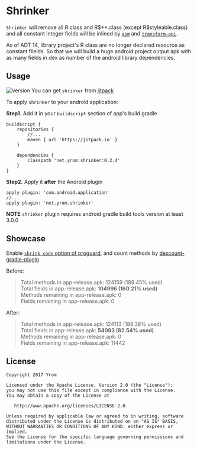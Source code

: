 # Shrinker

`Shrinker` will remove all R.class and R\$\*\*.class (except R\$styleable.class) and all constant integer fields will be inlined by [`asm`](http://asm.ow2.org/) and [`transform-api`](http://tools.android.com/tech-docs/new-build-system/transform-api). 

As of ADT 14, library project's R class are no longer declared resource as constant filelds. So that we will build a huge android project output apk with as many fields in dex as number of the android library dependencies.

## Usage 

![version](https://jitpack.io/v/net.yrom/shrinker.svg?style=flat-square) You can get `shrinker` from [jitpack](https://jitpack.io)

To apply `shrinker` to your android application:

**Step1.** Add it in your `buildscript` section of app's build.gradle
```
buildscript {
    repositories {
        //...
        maven { url 'https://jitpack.io' }
    }

    dependencies {
        classpath 'net.yrom:shrinker:0.2.4'
    }
}
```

**Step2.** Apply it **after** the Android plugin
```
apply plugin: 'com.android.application'
//...
apply plugin: 'net.yrom.shrinker'
```

**NOTE** `shrinker` plugin requires android gradle build tools version at least 3.0.0

## Showcase
Enable [`shrink code` option of proguard](https://developer.android.com/studio/build/shrink-code.html), and count methods by [dexcount-gradle-plugin](https://github.com/KeepSafe/dexcount-gradle-plugin)

Before:

> Total methods in app-release.apk: 124159 (189.45% used)  
> Total fields in app-release.apk:  **104996 (160.21% used)**  
> Methods remaining in app-release.apk: 0  
> Fields remaining in app-release.apk:  0

After:

> Total methods in app-release.apk: 124113 (189.38% used)  
> Total fields in app-release.apk:  **54093 (82.54% used)**  
> Methods remaining in app-release.apk: 0  
> Fields remaining in app-release.apk:  11442


## License
```
Copyright 2017 Yrom

Licensed under the Apache License, Version 2.0 (the "License");
you may not use this file except in compliance with the License.
You may obtain a copy of the License at

   http://www.apache.org/licenses/LICENSE-2.0

Unless required by applicable law or agreed to in writing, software
distributed under the License is distributed on an "AS IS" BASIS,
WITHOUT WARRANTIES OR CONDITIONS OF ANY KIND, either express or implied.
See the License for the specific language governing permissions and
limitations under the License.
```